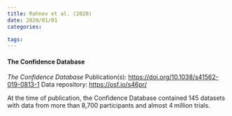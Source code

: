 ```yaml
---
title: Rahnev et al. (2020)
date: 2020/01/01
categories:

tags:
---
```


#### The Confidence Database

*The Confidence Database*
Publication(s): https://doi.org/10.1038/s41562-019-0813-1
Data repository: https://osf.io/s46pr/

At the time of publication, the Confidence Database contained 145 datasets with data from more than 8,700 participants and almost 4 million trials.
